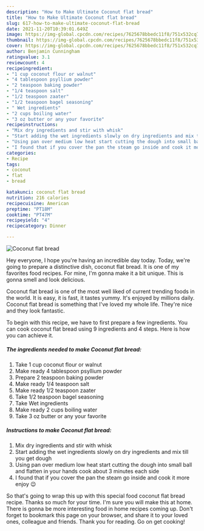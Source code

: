 ```yaml
---
description: "How to Make Ultimate Coconut flat bread"
title: "How to Make Ultimate Coconut flat bread"
slug: 617-how-to-make-ultimate-coconut-flat-bread
date: 2021-11-20T10:39:01.649Z
image: https://img-global.cpcdn.com/recipes/7625678bbedc11f8/751x532cq70/coconut-flat-bread-recipe-main-photo.jpg
thumbnail: https://img-global.cpcdn.com/recipes/7625678bbedc11f8/751x532cq70/coconut-flat-bread-recipe-main-photo.jpg
cover: https://img-global.cpcdn.com/recipes/7625678bbedc11f8/751x532cq70/coconut-flat-bread-recipe-main-photo.jpg
author: Benjamin Cunningham
ratingvalue: 3.1
reviewcount: 4
recipeingredient:
- "1 cup coconut flour or walnut"
- "4 tablespoon psyllium powder"
- "2 teaspoon baking powder"
- "1/4 teaspoon salt"
- "1/2 teaspoon zaater"
- "1/2 teaspoon bagel seasoning"
- " Wet ingredients"
- "2 cups boiling water"
- "3 oz butter or any your favorite"
recipeinstructions:
- "Mix dry ingredients and stir with whisk"
- "Start adding the wet ingredients slowly on dry ingredients and mix till you get dough"
- "Using pan over medium low heat start cutting the dough into small ball and flatten in your hands cook about 3 minutes each side"
- "I found that if you cover the pan the steam go inside and cook it more enjoy 😉"
categories:
- Recipe
tags:
- coconut
- flat
- bread

katakunci: coconut flat bread 
nutrition: 216 calories
recipecuisine: American
preptime: "PT18M"
cooktime: "PT47M"
recipeyield: "4"
recipecategory: Dinner

---
```



![Coconut flat bread](https://img-global.cpcdn.com/recipes/7625678bbedc11f8/751x532cq70/coconut-flat-bread-recipe-main-photo.jpg)

Hey everyone, I hope you're having an incredible day today. Today, we're going to prepare a distinctive dish, coconut flat bread. It is one of my favorites food recipes. For mine, I'm gonna make it a bit unique. This is gonna smell and look delicious.

Coconut flat bread is one of the most well liked of current trending foods in the world. It is easy, it is fast, it tastes yummy. It's enjoyed by millions daily. Coconut flat bread is something that I've loved my whole life. They're nice and they look fantastic.




To begin with this recipe, we have to first prepare a few ingredients. You can cook coconut flat bread using 9 ingredients and 4 steps. Here is how you can achieve it.

<!--inarticleads1-->

##### The ingredients needed to make Coconut flat bread:

1. Take 1 cup coconut flour or walnut
1. Make ready 4 tablespoon psyllium powder
1. Prepare 2 teaspoon baking powder
1. Make ready 1/4 teaspoon salt
1. Make ready 1/2 teaspoon zaater
1. Take 1/2 teaspoon bagel seasoning
1. Take  Wet ingredients
1. Make ready 2 cups boiling water
1. Take 3 oz butter or any your favorite




<!--inarticleads2-->

##### Instructions to make Coconut flat bread:

1. Mix dry ingredients and stir with whisk
1. Start adding the wet ingredients slowly on dry ingredients and mix till you get dough
1. Using pan over medium low heat start cutting the dough into small ball and flatten in your hands cook about 3 minutes each side
1. I found that if you cover the pan the steam go inside and cook it more enjoy 😉




So that's going to wrap this up with this special food coconut flat bread recipe. Thanks so much for your time. I'm sure you will make this at home. There is gonna be more interesting food in home recipes coming up. Don't forget to bookmark this page on your browser, and share it to your loved ones, colleague and friends. Thank you for reading. Go on get cooking!
